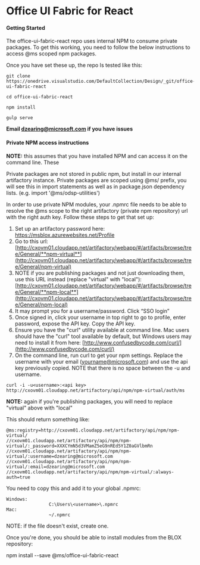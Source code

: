 # Office UI Fabric for React

#### Getting Started

The office-ui-fabric-react repo uses internal NPM to consume private packages. To get this working, you need to follow the below instructions to access @ms scoped npm packages.

Once you have set these up, the repo Is tested like this:

```
git clone https://onedrive.visualstudio.com/DefaultCollection/Design/_git/office-ui-fabric-react

cd office-ui-fabric-react

npm install

gulp serve
```
**Email dzearing@microsoft.com if you have issues**

#### Private NPM access instructions

**NOTE:** this assumes that you have installed NPM and can access it on the command line. These

Private packages are not stored in public npm, but install in our internal artifactory instance. Private packages are scoped using @ms/ prefix, you will see this in import statements as well as in package.json dependency lists. (e.g. import '@ms/odsp-utilities')

In order to use private NPM modules, your .npmrc file needs to be able to resolve the @ms scope to the right artifactory (private npm repository) url with the right auth key. Follow these steps to get that set up:

1. Set up an artifactory password here: https://msblox.azurewebsites.net/Profile
2. Go to this url: [http://cxovm01.cloudapp.net/artifactory/webapp/#/artifacts/browse/tree/General/**npm-virtual**](http://cxovm01.cloudapp.net/artifactory/webapp/#/artifacts/browse/tree/General/npm-virtual)
3. NOTE if you are publishing packages and not just downloading them, use this URL instead (replace "virtual" with "local"): [http://cxovm01.cloudapp.net/artifactory/webapp/#/artifacts/browse/tree/General/**npm-local**](http://cxovm01.cloudapp.net/artifactory/webapp/#/artifacts/browse/tree/General/npm-local)
4. It may prompt you for a username/password. Click “SSO login”
5. Once signed in, click your username in top right to go to profile, enter password, expose the API key. Copy the API key.
6. Ensure you have the "curl" utility available at command line. Mac users should have the "curl" tool available by default, but Windows users may need to install it from here: [http://www.confusedbycode.com/curl/](http://www.confusedbycode.com/curl/)
7. On the command line, run curl to get your npm settings. Replace the username with your email (yourname@microsoft.com) and use the api key previously copied. NOTE that there is no space between the -u and username.

```
curl -i -u<username>:<api key> http://cxovm01.cloudapp.net/artifactory/api/npm/npm-virtual/auth/ms
```

**NOTE:** again if you're publishing packages, you will need to replace "virtual" above with "local"

This should return something like:
```
@ms:registry=http://cxovm01.cloudapp.net/artifactory/api/npm/npm-virtual/
//cxovm01.cloudapp.net/artifactory/api/npm/npm-virtual/:_password=XXXCYmN5d3VMamZ5eG9nREd5Y1Z0aGVlbmRn
//cxovm01.cloudapp.net/artifactory/api/npm/npm-virtual/:username=dzearing@microsoft.com
//cxovm01.cloudapp.net/artifactory/api/npm/npm-virtual/:email=dzearing@microsoft.com
//cxovm01.cloudapp.net/artifactory/api/npm/npm-virtual/:always-auth=true
```

You need to copy this and add it to your global .npmrc:
```
Windows:
                C:\Users\<username>\.npmrc
Mac:
                ~/.npmrc
```

NOTE: if the file doesn't exist, create one.

Once you're done, you should be able to install modules from the BLOX repository:

npm install --save @ms/office-ui-fabric-react

